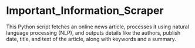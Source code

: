 # Important_Information_Scraper

This Python script fetches an online news article, processes it using natural language processing (NLP), and outputs details like the authors, publish date, title, and text of the article, along with keywords and a summary.
